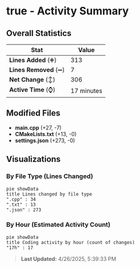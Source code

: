 # true - Activity Summary 

## Overall Statistics

| Stat                   | Value                                                             |
| ---------------------- | ----------------------------------------------------------------- |
| **Lines Added** (➕)   | 313                                          |
| **Lines Removed** (➖) | 7                                        |
| **Net Change** (↕)    | 306                |
| **Active Time** (⌚)   | 17 minutes |


## Modified Files
- **main.cpp** (+27, -7)
- **CMakeLists.txt** (+13, -0)
- **settings.json** (+273, -0)

## Visualizations

### By File Type (Lines Changed)

```mermaid
pie showData
title Lines changed by file type
".cpp" : 34
".txt" : 13
".json" : 273
```

### By Hour (Estimated Activity Count)

```mermaid
pie showData
title Coding activity by hour (count of changes)
"17h" : 17
```


> **Last Updated:** 4/26/2025, 5:39:33 PM